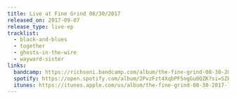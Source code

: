 ```yaml
---
title: Live at Fine Grind 08/30/2017
released_on: 2017-09-07
release_type: live-ep
tracklist:
  - black-and-blues
  - together
  - ghosts-in-the-wire
  - wayward-sister
links:
  bandcamp: https://richsoni.bandcamp.com/album/the-fine-grind-08-30-2017-little-falls-nj-live
  spotify: https://open.spotify.com/album/2PvzFzt4XqbPF5ngGu0QZK?si=SZEBkW3ZQ3CLC24TN0BCfw
  itunes: https://itunes.apple.com/us/album/the-fine-grind-08-30-2017-little-falls-nj-live-live-ep/1280569316
---
```


